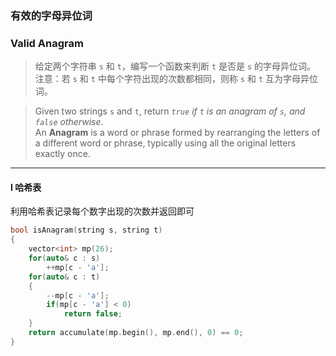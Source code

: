 ### 有效的字母异位词
### Valid Anagram

> 给定两个字符串 `s` 和 `t`，编写一个函数来判断 `t` 是否是 `s` 的字母异位词。  
> 注意：若 `s` 和 `t` 中每个字符出现的次数都相同，则称 `s` 和 `t` 互为字母异位词。  

> Given two strings `s` and `t`, return *`true` if `t` is an anagram of `s`, and `false` otherwise*.  
> An **Anagram** is a word or phrase formed by rearranging the letters of a different word or phrase, typically using all the original letters exactly once.  

---------

#### I 哈希表

利用哈希表记录每个数字出现的次数并返回即可  

```cpp
bool isAnagram(string s, string t) 
{
    vector<int> mp(26);
    for(auto& c : s)
        ++mp[c - 'a'];
    for(auto& c : t)
    {
        --mp[c - 'a'];
        if(mp[c - 'a'] < 0)
            return false;
    }
    return accumulate(mp.begin(), mp.end(), 0) == 0;
}
```
